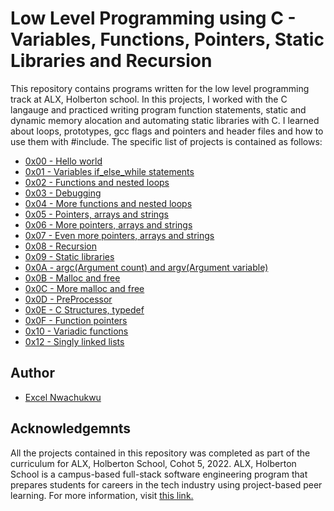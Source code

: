 <h1>Low Level Programming using C - Variables, Functions, Pointers, Static Libraries and Recursion</h1>
</break>


<p>This repository contains programs written for the low level programming track at ALX, Holberton school. In this projects, I worked with the C langauge and practiced writing program function statements, static and dynamic memory alocation and automating static libraries with C. I learned about loops, prototypes, gcc flags and pointers and header files and how to use them with #include. The specific list of projects is contained as follows:</p>

<ul>
  <li><a href="https://github.com/trillionclues/alx-low_level_programming/tree/master/0x00-hello_world">0x00 - Hello world</a></li>
  <li><a href="https://github.com/trillionclues/alx-low_level_programming/tree/master/0x01-variables_if_else_while">0x01 - Variables if_else_while statements</a></li>
  <li><a href="https://github.com/trillionclues/alx-low_level_programming/tree/master/0x02-functions_nested_loops">0x02 - Functions and nested loops</a></li>
  <li><a href="https://github.com/trillionclues/alx-low_level_programming/tree/master/0x03-debugging">0x03 - Debugging</a></li>
  <li><a href="https://github.com/trillionclues/alx-low_level_programming/tree/master/0x04-more_functions_nested_loops">0x04 - More functions and nested loops</a></li>
  <li><a href="https://github.com/trillionclues/alx-low_level_programming/tree/master/0x05-pointers_arrays_strings">0x05 - Pointers, arrays and strings</a></li>
  <li><a href="https://github.com/trillionclues/alx-low_level_programming/tree/master/0x06-pointers_arrays_strings">0x06 - More pointers, arrays and strings</a></li>
  <li><a href="https://github.com/trillionclues/alx-low_level_programming/tree/master/0x07-pointers_arrays_strings">0x07 - Even more pointers, arrays and strings</a></li>
  <li><a href="https://github.com/trillionclues/alx-low_level_programming/tree/master/0x08-recursion">0x08 - Recursion</a></li>
  <li><a href="https://github.com/trillionclues/alx-low_level_programming/tree/master/0x09-static_libraries">0x09 - Static libraries</a></li>
  <li><a href="https://github.com/trillionclues/alx-low_level_programming/tree/master/0x0A-argc_argv">0x0A - argc(Argument count) and argv(Argument variable)</a></li>
  <li><a href="https://github.com/trillionclues/alx-low_level_programming/tree/master/0x0B-malloc_free">0x0B - Malloc and free</a></li>
  <li><a href="https://github.com/trillionclues/alx-low_level_programming/tree/master/0x0C-more_malloc_free">0x0C - More malloc and free</a></li>
  <li><a href="https://github.com/trillionclues/alx-low_level_programming/tree/master/0x0D-preprocessor">0x0D - PreProcessor</a></li>
  <li><a href="https://github.com/trillionclues/alx-low_level_programming/tree/master/0x0E-structures_typedef">0x0E - C Structures, typedef</a></li>
  <li><a href="https://github.com/trillionclues/alx-low_level_programming/tree/master/0x0F-function_pointers">0x0F - Function pointers</a></li>
  <li><a href="https://github.com/trillionclues/alx-low_level_programming/tree/master/0x10-variadic_functions">0x10 - Variadic functions</a></li>
  <li><a href="https://github.com/trillionclues/alx-low_level_programming/tree/master/0x12-singly_linked_lists">0x12 - Singly linked lists</a></li>
</ul>

</break>
<h2>Author</h2>
<ul>
  <li><a href="github.com/trillionclues">Excel Nwachukwu</a></li>
</ul>

</break>

<h2>Acknowledgemnts</h2>
<p>All the projects contained in this repository was completed as part of the curriculum for ALX, Holberton School, Cohot 5, 2022. ALX, Holberton School is a campus-based full-stack software engineering program that prepares students for careers in the tech industry using project-based peer learning. For more information, visit <a href="https://www.holbertonschool.com/">this link.</a></p>

<!-- <h2>Learning Objectives</h2>
<p>Some of the objectives and exercises contained in this Repository are for ALX Holberton School Software Engineering Program and are as follows:</p>

<h3>C -Hello Wold</h3>
<ul>
<li>Why C programming is awesome</li>
<li>What happens when you type gcc main.c</li>
<li>What is an entry point</li>
<li>How to print text using printf, puts and putchar</li>
<li>How to get the size of a specific type using the unary operator sizeof</li>
<li>The official C coding style and how to check your code with betty-style</li>
<li>The official C coding style and how to check your code with betty-style</li>
</ul>

</break>

<h3>C - Variables, if, else, while</h3>
<ul>
<li>Arithmetic operators and how to use them</li>
<li>How to use the if, if ... else statements</li>
<li>How to use comments</li>
<li>How to declare variables of types char, int, unsigned int</li>
<li>How to assign values to variables</li>
<li>How to print the values of variables of type char, int, unsigned int with printf</li>
<li>How to use variables with the while loop</li>
<li>What is the ASCII character set</li>
</ul>

</break>

<h3>C - Functions, nested loops</h3>
<ul>
<h3>C - Functions, nested loops</h3>
<li>What are nested loops and how to use them</li>
<li>What is the difference between a declaration and a definition of a function</li>
<li>What is a prototype</li>
<li>Scope of variables</li>
<li>What are the gcc flags -Wall -Werror -pedantic -Wextra -std=gnu89</li>
<li>What are header files and how to to use them with #include</li>
</ul>

</break>

<h3>C - Debugging</h3>
<ul>
<li>What is debugging</li>
<li>What are some methods of debugging manually</li>
<li>How to read the error messages</li>
</ul>

</break>

<h3>C - More functions, more nested loops</h3>
<ul>
<li>What are nested loops and how to use them</li>
<li>What is a function and how do you use functions</li>
<li>What are the gcc flags -Wall -Werror -pedantic -Wextra -std=gnu89</li>
<li>What are header files and how to to use them with #include</li>
</ul>

</break>

<h3>C - More functions, more nested loops</h3>
<ul>
<li>What are pointers in C and how to use them</li>
<li>What are arrays and how to use them</li>
<li>What are the differences between pointers and arrays</li>
<li>How to use strings and how to manipulate them</li>
<li>Scope of variables</li>
</ul>

</break>

<h3>C - Even more pointers, arrays and strings</h3>
<ul>
<li>What are pointers to pointers and how to use them</li>
<li>What are multidimensional arrays and how to use them</li>
<li>What are the most common C standard library functions to manipulate strings</li>
<li>Two dimensional (2D) arrays in C programming with example</li>
</ul>

</break>

<h3>C - Recursion</h3>
<ul>
<li>What on Earth is Recursion?</li>
<li>How to implement recursion</li>
<li>In what situations you should implement recursion</li>
<li>In what situations you shouldn’t implement recursion</li>
</ul>

</break>

<h3>C - argc, argv</h3>
<ul>
<li>What does argc and argv mean?</li>
<li>How to use arguments passed to your program</li>
<li>What are two prototypes of main that you know of, and in which case do you use one or the other</li>
<li>How to use __attribute__((unused)) or (void) to compile functions with unused variables or parameters</li>
</ul>

</break>

<h3>C - Static libraries</h3>
<ul>
<li>What Is A “C” Library? What Is It Good For?</li>
<li>Creating A Static “C” Library Using “ar” and “ranlib”</li>
<li>Using A “C” Library In A Program</li>
<li>Basic usage of ar, ranlib, nm</li>
</ul>

</break>

<h3>C - malloc, free</h3>
<ul>
<li>What is the difference between automatic and dynamic allocation</li>
<li>What is malloc and free and how to use them</li>
<li>Dynamic memory allocation in C - malloc calloc realloc free</li>
<li>Why and when use malloc</li>
<li>How to use valgrind to check for memory leak</li>
</ul> -->

